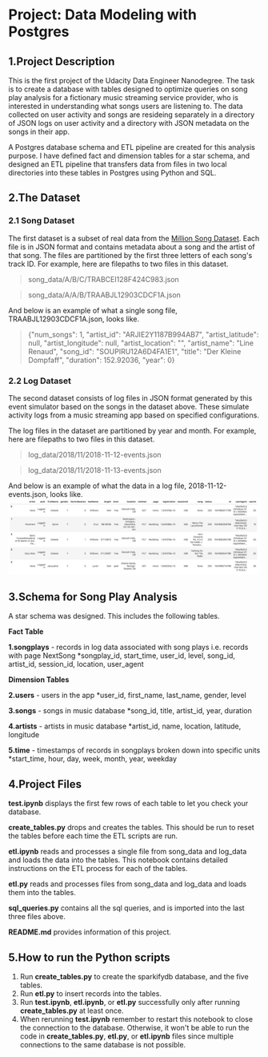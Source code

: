 # Project: Data Modeling with Postgres

## 1.Project Description

This is the first project of the Udacity Data Engineer Nanodegree. The task is to create a database with tables designed to optimize queries on song play analysis for a fictionary music streaming service provider, who is interested in understanding what songs users are listening to. The data collected on user activity and songs are resideing separately in a directory of JSON logs on user activity and a directory with JSON metadata on the songs in their app. 

A Postgres database schema and ETL pipeline are created for this analysis purpose. I have defined fact and dimension tables for a star schema, and designed an ETL pipeline that transfers data from files in two local directories into these tables in Postgres using Python and SQL. 

## 2.The Dataset

### 2.1 Song Dataset
The first dataset is a subset of real data from the [Million Song Dataset](http://millionsongdataset.com/). Each file is in JSON format and contains metadata about a song and the artist of that song. The files are partitioned by the first three letters of each song's track ID. For example, here are filepaths to two files in this dataset.

>song_data/A/B/C/TRABCEI128F424C983.json

>song_data/A/A/B/TRAABJL12903CDCF1A.json

And below is an example of what a single song file, TRAABJL12903CDCF1A.json, looks like.

>{"num_songs": 1, "artist_id": "ARJIE2Y1187B994AB7", "artist_latitude": null, "artist_longitude": null, "artist_location": "", "artist_name": "Line Renaud", "song_id": "SOUPIRU12A6D4FA1E1", "title": "Der Kleine Dompfaff", "duration": 152.92036, "year": 0}

### 2.2 Log Dataset

The second dataset consists of log files in JSON format generated by this event simulator based on the songs in the dataset above. These simulate activity logs from a music streaming app based on specified configurations.

The log files in the dataset are partitioned by year and month. For example, here are filepaths to two files in this dataset.

>log_data/2018/11/2018-11-12-events.json

>log_data/2018/11/2018-11-13-events.json

And below is an example of what the data in a log file, 2018-11-12-events.json, looks like.
![alt text](https://github.com/Tselmeg-C/Udacity_Data_Engineer_Nanodegree_Project1_Data_Modeling_Postgres/blob/main/log-data.png)

## 3.Schema for Song Play Analysis

A star schema was designed. This includes the following tables.

__Fact Table__

__1.songplays__ - records in log data associated with song plays i.e. records with page NextSong
*songplay_id, start_time, user_id, level, song_id, artist_id, session_id, location, user_agent

__Dimension Tables__

__2.users__ - users in the app
*user_id, first_name, last_name, gender, level

__3.songs__ - songs in music database
*song_id, title, artist_id, year, duration

__4.artists__ - artists in music database
*artist_id, name, location, latitude, longitude

__5.time__ - timestamps of records in songplays broken down into specific units
*start_time, hour, day, week, month, year, weekday

## 4.Project Files

__test.ipynb__ displays the first few rows of each table to let you check your database.

__create_tables.py__ drops and creates the tables. This should be run to reset the tables before each time the ETL scripts are run.

__etl.ipynb__ reads and processes a single file from song_data and log_data and loads the data into the tables. This notebook contains detailed instructions on the ETL process for each of the tables.

__etl.py__ reads and processes files from song_data and log_data and loads them into the tables. 

__sql_queries.py__ contains all the sql queries, and is imported into the last three files above.

__README.md__ provides information of this project.

## 5.How to run the Python scripts

1. Run __create_tables.py__ to create the sparkifydb database, and the five tables. 
2. Run __etl.py__ to insert records into the tables. 
3. Run __test.ipynb__, __etl.ipynb__, or __etl.py__ successfully only after running __create_tables.py__ at least once.
4. When rerunning __test.ipynb__ remember to restart this notebook to close the connection to the database. Otherwise, it won't be able to run the code in __create_tables.py__, __etl.py__, or __etl.ipynb__ files since multiple connections to the same database is not possible.
